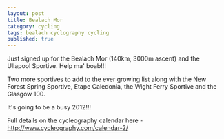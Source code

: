```yaml
---
layout: post
title: Bealach Mor
category: cycling
tags: bealach cyclography cycling
published: true
---
```


Just signed up for the Bealach Mor (140km, 3000m ascent) and the Ullapool Sportive. Help ma' boab!!!

Two more sportives to add to the ever growing list along with the New Forest Spring Sportive, Etape Caledonia, the Wight Ferry Sportive and the Glasgow 100.

It's going to be a busy 2012!!!

Full details on the cycleography calendar here - <http://www.cycleography.com/calendar-2/>